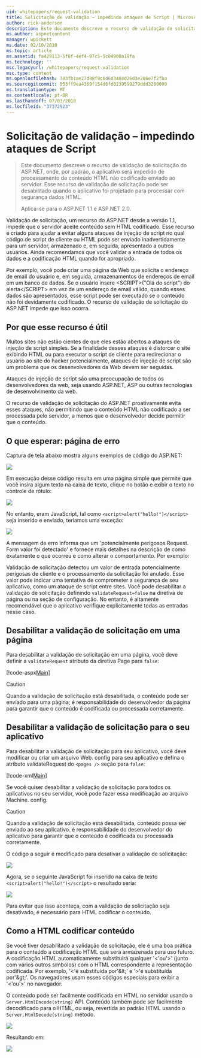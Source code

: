 ```yaml
---
uid: whitepapers/request-validation
title: Solicitação de validação – impedindo ataques de Script | Microsoft Docs
author: rick-anderson
description: Este documento descreve o recurso de validação de solicitação do ASP.NET, onde, por padrão, o aplicativo será impedido de processamento submitt conteúdo de HTML não codificado...
ms.author: aspnetcontent
manager: wpickett
ms.date: 02/10/2010
ms.topic: article
ms.assetid: fa429113-5f8f-4ef4-97c5-5c04900a19fa
ms.technology: ''
msc.legacyurl: /whitepapers/request-validation
msc.type: content
ms.openlocfilehash: 783fb1ae27d88f9c6d6d3484d26d3e206e7f2fba
ms.sourcegitcommit: 953ff9ea4369f154d6fd0239599279ddd3280009
ms.translationtype: MT
ms.contentlocale: pt-BR
ms.lasthandoff: 07/03/2018
ms.locfileid: "37372923"
---
```

<a name="request-validation---preventing-script-attacks"></a>Solicitação de validação – impedindo ataques de Script
====================
> Este documento descreve o recurso de validação de solicitação do ASP.NET, onde, por padrão, o aplicativo será impedido de processamento de conteúdo HTML não codificado enviado ao servidor. Esse recurso de validação de solicitação pode ser desabilitado quando o aplicativo foi projetado para processar com segurança dados HTML.
> 
> Aplica-se para o ASP.NET 1.1 e ASP.NET 2.0.


Validação de solicitação, um recurso do ASP.NET desde a versão 1.1, impede que o servidor aceite conteúdo sem HTML codificado. Esse recurso é criado para ajudar a evitar alguns ataques de injeção de script no qual código de script de cliente ou HTML pode ser enviado inadvertidamente para um servidor, armazenado e, em seguida, apresentado a outros usuários. Ainda recomendamos que você validar a entrada de todos os dados e a codificação HTML quando for apropriado.

Por exemplo, você pode criar uma página da Web que solicita o endereço de email do usuário e, em seguida, armazenamentos de endereços de email em um banco de dados. Se o usuário insere &lt;SCRIPT&gt;("Olá do script") do alerta&lt;/SCRIPT&gt; em vez de um endereço de email válido, quando esses dados são apresentados, esse script pode ser executado se o conteúdo não foi devidamente codificado. O recurso de validação de solicitação do ASP.NET impede que isso ocorra.

## <a name="why-this-feature-is-useful"></a>Por que esse recurso é útil

Muitos sites não estão cientes de que eles estão abertos a ataques de injeção de script simples. Se a finalidade desses ataques é distorcer o site exibindo HTML ou para executar o script de cliente para redirecionar o usuário ao site do hacker potencialmente, ataques de injeção de script são um problema que os desenvolvedores da Web devem ser seguidas.

Ataques de injeção de script são uma preocupação de todos os desenvolvedores da web, seja usando ASP.NET, ASP ou outras tecnologias de desenvolvimento da web.

O recurso de validação de solicitação do ASP.NET proativamente evita esses ataques, não permitindo que o conteúdo HTML não codificado a ser processada pelo servidor, a menos que o desenvolvedor decide permitir que o conteúdo.

## <a name="what-to-expect-error-page"></a>O que esperar: página de erro

Captura de tela abaixo mostra alguns exemplos de código do ASP.NET:

![](request-validation/_static/image1.png)

Em execução desse código resulta em uma página simple que permite que você insira algum texto na caixa de texto, clique no botão e exibir o texto no controle de rótulo:

![](request-validation/_static/image2.png)

No entanto, eram JavaScript, tal como `<script>alert("hello!")</script>` seja inserido e enviado, teríamos uma exceção:

![](request-validation/_static/image3.png)

A mensagem de erro informa que um 'potencialmente perigosos Request. Form valor foi detectado' e fornece mais detalhes na descrição de como exatamente o que ocorreu e como alterar o comportamento. Por exemplo:

Validação de solicitação detectou um valor de entrada potencialmente perigosas de cliente e o processamento da solicitação foi anulado. Esse valor pode indicar uma tentativa de comprometer a segurança de seu aplicativo, como um ataque de script entre sites. Você pode desabilitar a validação de solicitação definindo `validateRequest=false` na diretiva de página ou na seção de configuração. No entanto, é altamente recomendável que o aplicativo verifique explicitamente todas as entradas nesse caso.

## <a name="disabling-request-validation-on-a-page"></a>Desabilitar a validação de solicitação em uma página

Para desabilitar a validação de solicitação em uma página, você deve definir a `validateRequest` atributo da diretiva Page para `false`:

[!code-aspx[Main](request-validation/samples/sample1.aspx)]

> [!CAUTION]
> Quando a validação de solicitação está desabilitada, o conteúdo pode ser enviado para uma página; é responsabilidade do desenvolvedor da página para garantir que o conteúdo é codificada ou processada corretamente.

## <a name="disabling-request-validation-for-your-application"></a>Desabilitar a validação de solicitação para o seu aplicativo

Para desabilitar a validação de solicitação para seu aplicativo, você deve modificar ou criar um arquivo Web. config para seu aplicativo e defina o atributo validateRequest do `<pages />` seção para `false`:

[!code-xml[Main](request-validation/samples/sample2.xml)]

Se você quiser desabilitar a validação de solicitação para todos os aplicativos no seu servidor, você pode fazer essa modificação ao arquivo Machine. config.

> [!CAUTION]
> Quando a validação de solicitação está desabilitada, conteúdo possa ser enviado ao seu aplicativo. é responsabilidade do desenvolvedor do aplicativo para garantir que o conteúdo é codificada ou processada corretamente.

O código a seguir é modificado para desativar a validação de solicitação:

![](request-validation/_static/image4.png)

Agora, se o seguinte JavaScript foi inserido na caixa de texto `<script>alert("hello!")</script>` o resultado seria:

![](request-validation/_static/image5.png)

Para evitar que isso aconteça, com a validação de solicitação seja desativado, é necessário para HTML codificar o conteúdo.

## <a name="how-to-html-encode-content"></a>Como a HTML codificar conteúdo

Se você tiver desabilitado a validação de solicitação, ele é uma boa prática para o conteúdo a codificação HTML que será armazenada para uso futuro. A codificação HTML automaticamente substituirá qualquer '&lt;'ou'&gt;' (junto com vários outros símbolos) com o HTML correspondente a representação codificada. Por exemplo, '&lt;'é substituída por'&amp;lt;' e '&gt;'é substituída por'&amp;gt;'. Os navegadores usam esses códigos especiais para exibir a '&lt;'ou'&gt;' no navegador.

O conteúdo pode ser facilmente codificada em HTML no servidor usando o `Server.HtmlEncode(string)` API. Conteúdo também pode ser facilmente decodificado para o HTML, ou seja, revertida ao padrão HTML usando o `Server.HtmlDecode(string)` método.

![](request-validation/_static/image6.png)

Resultando em:

![](request-validation/_static/image7.png)
